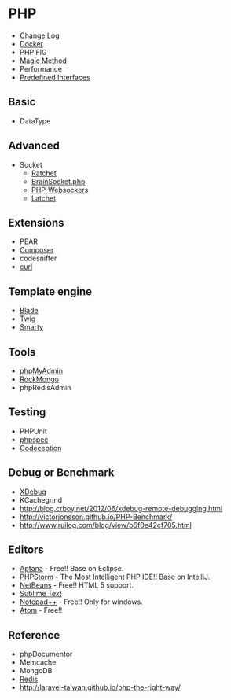 PHP
===

* Change Log
* [Docker](docker.md)
* PHP FIG
* [Magic Method](magic-method.md)
* Performance
* [Predefined Interfaces](predefined-interfaces.md)

Basic
-----

* DataType

Advanced
--------

* Socket
  * [Ratchet](https://github.com/ratchetphp/Ratchet)
  * [BrainSocket.php](https://github.com/BrainBoxLabs/brain-socket)
  * [PHP-Websockers](https://github.com/ghedipunk/PHP-Websockets)
  * [Latchet](https://github.com/sidneywidmer/Latchet)

Extensions
----------

* PEAR
* [Composer](composer.md)
* codesniffer
* [curl](curl.md)

Template engine
---------------

* [Blade](http://laravel.com/docs/templates)
* [Twig](http://twig.sensiolabs.org/)
* [Smarty](http://www.smarty.net/)

Tools
-----

* [phpMyAdmin](https://github.com/phpmyadmin/phpmyadmin)
* [RockMongo](http://rockmongo.com/)
* phpRedisAdmin

Testing
-------

* PHPUnit
* [phpspec](http://www.phpspec.net/)
* [Codeception](http://codeception.com/)

Debug or Benchmark
------------------

* [XDebug](http://xdebug.org/)
* KCachegrind
* http://blog.crboy.net/2012/06/xdebug-remote-debugging.html
* http://victorjonsson.github.io/PHP-Benchmark/
* http://www.ruilog.com/blog/view/b6f0e42cf705.html

Editors
-------

* [Aptana](http://www.aptana.com/) - Free!! Base on Eclipse.
* [PHPStorm](https://www.jetbrains.com/phpstorm/) - The Most Intelligent PHP IDE!! Base on IntelliJ.
* [NetBeans](https://netbeans.org/) - Free!! HTML 5 support.
* [Sublime Text](http://www.sublimetext.com/)
* [Notepad++](http://notepad-plus-plus.org/) - Free!! Only for windows.
* [Atom](https://atom.io/) - Free!!

Reference
---------

* phpDocumentor
* Memcache
* MongoDB
* [Redis](https://github.com/phpredis/phpredis)
* http://laravel-taiwan.github.io/php-the-right-way/
